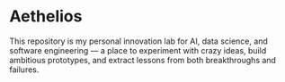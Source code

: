 # Aethelios

This repository is my personal innovation lab for AI, data science, and software engineering — a place to experiment with crazy ideas, build ambitious prototypes, and extract lessons from both breakthroughs and failures.
